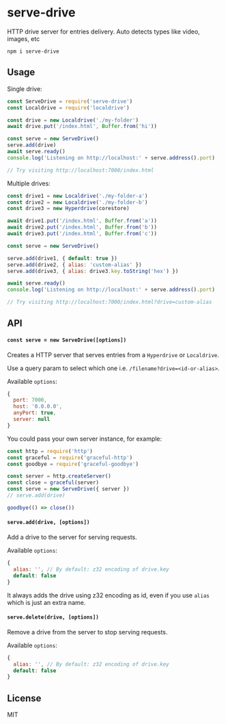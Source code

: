 # serve-drive

HTTP drive server for entries delivery. Auto detects types like video, images, etc

```
npm i serve-drive
```

## Usage

Single drive:
```js
const ServeDrive = require('serve-drive')
const Localdrive = require('localdrive')

const drive = new Localdrive('./my-folder')
await drive.put('/index.html', Buffer.from('hi'))

const serve = new ServeDrive()
serve.add(drive)
await serve.ready()
console.log('Listening on http://localhost:' + serve.address().port)

// Try visiting http://localhost:7000/index.html
```

Multiple drives:
```js
const drive1 = new Localdrive('./my-folder-a')
const drive2 = new Localdrive('./my-folder-b')
const drive3 = new Hyperdrive(corestore)

await drive1.put('/index.html', Buffer.from('a'))
await drive2.put('/index.html', Buffer.from('b'))
await drive3.put('/index.html', Buffer.from('c'))

const serve = new ServeDrive()

serve.add(drive1, { default: true })
serve.add(drive2, { alias: 'custom-alias' })
serve.add(drive3, { alias: drive3.key.toString('hex') })

await serve.ready()
console.log('Listening on http://localhost:' + serve.address().port)

// Try visiting http://localhost:7000/index.html?drive=custom-alias
```

## API

#### `const serve = new ServeDrive([options])`

Creates a HTTP server that serves entries from a `Hyperdrive` or `Localdrive`.

Use a query param to select which one i.e. `/filename?drive=<id-or-alias>`.

Available `options`:
```js
{
  port: 7000,
  host: '0.0.0.0',
  anyPort: true,
  server: null
}
```

You could pass your own server instance, for example:
```js
const http = require('http')
const graceful = require('graceful-http')
const goodbye = require('graceful-goodbye')

const server = http.createServer()
const close = graceful(server)
const serve = new ServeDrive({ server })
// serve.add(drive)

goodbye(() => close())
```

#### `serve.add(drive, [options])`

Add a drive to the server for serving requests.

Available `options`:
```js
{
  alias: '', // By default: z32 encoding of drive.key
  default: false
}
```

It always adds the drive using z32 encoding as id, even if you use `alias` which is just an extra name.

#### `serve.delete(drive, [options])`

Remove a drive from the server to stop serving requests.

Available `options`:
```js
{
  alias: '', // By default: z32 encoding of drive.key
  default: false
}
```

## License
MIT
